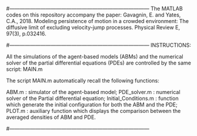 
#———————————————————————————
The MATLAB codes on this repository accompany the paper:
Gavagnin, E. and Yates, C.A., 2018. Modeling persistence of motion in a crowded environment: The diffusive limit of excluding velocity-jump processes. Physical Review E, 97(3), p.032416.

#———————————————————————————
INSTRUCTIONS:

All the simulations of the agent-based models (ABMs) and the numerical solver of the partial differential equations (PDEs) are controlled by the same script: MAIN.m 


The script MAIN.m automatically recall the following functions:

ABM.m    		          : simulator of the agent-based model; 
PDE_solver.m	      	: numerical solver of the Partial differential equation;
Initial_Conditions.m 	: function which generate the initial configuration for both the ABM and the PDE;
PLOT.m			          : auxiliary function which displays the comparison between the averaged densities of ABM and PDE.

#———————————————————————————
